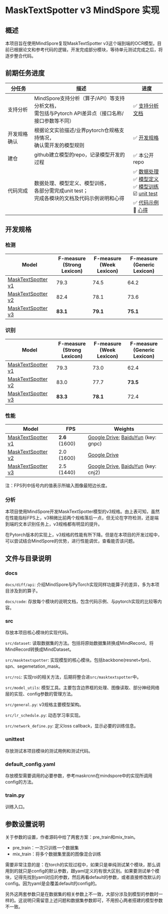 # MaskTextSpotter v3 MindSpore 实现

## 概述

本项目旨在使用MindSpore复现MaskTextSpotter v3这个端到端的OCR模型。目前已根据论文和参考代码的逻辑，开发完成部分模块，等待单元测试完成之后，将逐步整合代码。

## 前期任务进度

| 分任务       | 描述                                                         | 进度                                                         |
| ------------ | ------------------------------------------------------------ | ------------------------------------------------------------ |
| 支持分析     | MindSpore支持分析（算子/API）等支持分析文档，<br>需包括与Pytorch API差异点（接口名称/接口参数等不同） | :white_check_mark: <a href=https://github.com/TianTianSuper/MaskTextSpotter-MindSpore/tree/master/docs/diff/api>支持分析文档</a> |
| 开发规格确认 | 根据论文实验描述/业界pytorch仓规格支持情况，<br>确认需开发的模型规则 | :white_check_mark: <a href=https://github.com/TianTianSuper/MaskTextSpotter-MindSpore#%E5%BC%80%E5%8F%91%E8%A7%84%E6%A0%BC>开发规格</a> |
| 建仓         | github建立模型的repo，记录模型开发的过程                     | :white_check_mark: 本公开repo                                |
| 代码完成     | 数据处理、模型定义、模型训练，<br>各部分需完成unit test；<br>完成各模块的文档及代码示例说明和心得 | :white_check_mark: <a href=src/dataset>数据处理</a><br>:white_check_mark: <a href=src/>模型定义</a><br>:white_check_mark: <a href=train.py>模型训练</a><br>:ballot_box_with_check: <a href=unittest>unit test</a><br>:white_check_mark: <a href=docs/code>代码示例</a><br>:large_blue_circle: <a href=docs/code>心得</a> |



## 开发规格

### 检测

| Model                                                        | F-measure<br />(Strong Lexicon) | F-measure<br />(Week Lexicon) | F-measure<br />(Generic Lexicon) |
| ------------------------------------------------------------ | ------------------------------- | ----------------------------- | -------------------------------- |
| [MaskTextSpotter v1](https://github.com/lvpengyuan/masktextspotter.caffe2#models) | 79.3                            | 74.5                          | 64.2                             |
| [MaskTextSpotter v2](https://github.com/MhLiao/MaskTextSpotter) | 82.4                            | 78.1                          | 73.6                             |
| [MaskTextSpotter v3](https://github.com/MhLiao/MaskTextSpotterV3) | **83.1**                        | **79.1**                      | **75.1**                         |

### 识别

| Model                                                        | F-measure<br />(Strong Lexicon) | F-measure<br />(Week Lexicon) | F-measure<br />(Generic Lexicon) |
| ------------------------------------------------------------ | ------------------------------- | ----------------------------- | -------------------------------- |
| [MaskTextSpotter v1](https://github.com/lvpengyuan/masktextspotter.caffe2#models) | 79.3                            | 73.0                          | 62.4                             |
| [MaskTextSpotter v2](https://github.com/MhLiao/MaskTextSpotter) | 83.0                            | 77.7                          | **73.5**                         |
| [MaskTextSpotter v3](https://github.com/MhLiao/MaskTextSpotterV3) | **83.3**                        | **78.1**                      | 72.4                             |

### 性能

| Model                                                        | FPS            | Weights                                                      |
| ------------------------------------------------------------ | -------------- | ------------------------------------------------------------ |
| [MaskTextSpotter v1](https://github.com/lvpengyuan/masktextspotter.caffe2#models) | **2.6** (1600) | [Google Drive](https://drive.google.com/open?id=1yPATzUCREBopDIHcsvdYOBB3YpStunMU); [BaiduYun](https://pan.baidu.com/s/1JPZmOQ1LAw98s0GPa-PuuQ) (key: gnpc) |
| [MaskTextSpotter v2](https://github.com/MhLiao/MaskTextSpotter) | 2.0 (1600)     | [Google Drive](https://drive.google.com/open?id=1pPRS7qS_K1keXjSye0kksqhvoyD0SARz) |
| [MaskTextSpotter v3](https://github.com/MhLiao/MaskTextSpotterV3) | 2.5 (1440)     | [Google Drive](https://drive.google.com/file/d/1XQsikiNY7ILgZvmvOeUf9oPDG4fTp0zs/view?usp=sharing), [BaiduYun](https://pan.baidu.com/s/1fV1RbyQ531IifdKxkScItQ) (key: cnj2) |

注：FPS列中括号内的值表示所输入图像最短边长度。

### 分析

本项目使用MindSpore开发MaskTextSpotter模型的v3规格。由上表可知，虽然在性能指标FPS上，v3稍微比前两个规格落后一点，但无论在字符检测，还是端到端的文本识别任务上，v3规格都有明显的提升。

在Pytorch版本的实现上，v3规格的性能有所下降。但是在本项目的开发过程中，可以尝试结合MindSpore的优势，进行性能调优，查看能否该问题。

## 文件与目录说明

### docs

`docs/diff/api`: 介绍MindSpore与PyTorch实现同样功能算子的差异，多为本项目涉及到的算子。

`docs/code`: 存放每个模块的说明文档，包含代码示例、与pytorch实现的比较等内容。

### src

存放本项目核心模块的实现代码。

`src/dataset`: 读取数据集的方法。包括将原始数据集转换成MindRecord，将MindRecord转换成MindDataset。

`src/masktextspotter`: 实现模型的核心模块。包括backbone(resnet+fpn)、spn、segemetation_mask。

`src/roi`: 实现roi的相关方法，后期将整合进`src/masktextspotter`中。

`src/model_utils`: 模型工具。主要包含边界框的处理、图像读取、部分神经网络层的实现、config参数的管理方法。

`src/general.py`: v3规格主要模型架构。

`src/lr_schedule.py`: 动态学习率实现。

`src/network_define.py`: 定义loss callback，显示必要的训练信息。

### unittest

存放测试本项目模块的测试用例和测试代码。

### default_config.yaml

存放模型需要调用的必要参数，参考maskrcnn在mindspore中的实现所调用config的方法。

### train.py

训练入口。

## 参数设置说明

关于参数的设置，作者源码中给了两套方案：pre_train和mix_train。

- pre_train：一次只训练一个数据集
- mix_train：将多个数据集里面的图像混合训练

需要非常注意的是：在torch的实现过程中，如果只是单纯测试某个模块，那么调用到的就只是config的默认参数，跟yaml定义的有很大区别。如果要测试单个模块，记得先找到yaml对应的参数，然后再看default的参数，或者直接修改默认的config。因为yaml是会覆盖default的config的。

另外这两套参数只是在数据集的相关参数上不一致，大部分涉及到模型的参数时一样的。这说明只需留意上述问题和数据集参数即可，不用担心两者搭建的模型参数不一致。
